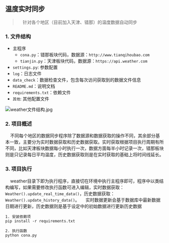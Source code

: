 ## 温度实时同步

>  &nbsp;&nbsp;&nbsp;&nbsp;针对各个地区（目前加入天津、错那）的温度数据自动同步



### 1. 文件结构

- 主程序
  - `cona.py`：错那板块代码，数据源：`http://www.tianqihoubao.com`
  - `tianjin.py`：天津板块代码，数据源：`https://api.weather.com`
- `settings.py`: 参数配置
- `log`：日志文件
- `data_check`：数据检查文件，包含每次访问获取到的数据文件信息
- `README.md`：说明文档
- `requirements.txt`：依赖文件
- `其他`: 其他配置文件

![weather文件结构.jpg](http://tva1.sinaimg.cn/large/bf776e91ly1h8oczonk9aj20ea0awdgt.jpg)


### 2. 项目概述

&nbsp;&nbsp;&nbsp;&nbsp;不同每个地区的数据同步程序除了数据源和数据获取的操作不同，其余部分基本一致，主要分为实时数据获取和历史数据获取。实时获取根据项目执行周期有所不同，比如天津板块数据每小时执行一次，数据方面每半小时记录一次，错那板块则是只记录每日平均温度，历史数据获取则是在实时获取的基础上将时间线延长。



### 3. 项目执行

&nbsp;&nbsp;&nbsp;&nbsp;weather目录下即为执行程序，直接切在环境中执行主程序即可，程序中以类结构编写，如果需要修改执行函数可进入编辑，实时数据获取：`Weather().update_real_time_data()`，历史数据获取：`Weather().update_history_data()`。
&nbsp;&nbsp;&nbsp;&nbsp;实时数据更新会基于数据库中最新数据日期进行更新，历史数据则是基于设定中的初始数据进行更新历史数据


~~~
1. 安装依赖项
pip install -r requirements.txt

2. 执行函数
python cona.py
~~~

